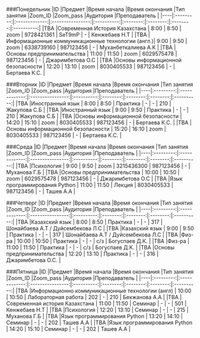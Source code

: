 ###Понедельник
|ID  |Предмет    |Время начала   |Время окончания   |Тип занятия |Zoom_ID   |Zoom_pass |Аудитория |Преподаватель    |
|----|:---------:|:-------------:|:----------------:|:----------:|:--------:|:--------:|:--------:|:----------:|
|TBA |Современная История Казахстана                    | 8:00  | 8:50  | zoom | 9728421361 | SeT9mP    | - | Кенжебаев Н.Т |
|TBA |Информационные коммуникационные технологии (англ.)| 9:00  | 9:50  | zoom | 6338739160 | 987123456 | - | Муханбеткалиева А.К |
|TBA |Основы предпринимательства                        | 11:00 | 11:50 | zoom | 6029575478 | 987123456 | - | Джаримбетова О.С |
|TBA |Основы информационной безопасности                | 12:20 | 13:10 | zoom | 8030405533 | 987123456 | - | Бертаева К.С.  |

###Вторник
|ID  |Предмет    |Время начала   |Время окончания   |Тип занятия |Zoom_ID   |Zoom_pass |Аудитория |Преподаватель    |
|----|:---------:|:-------------:|:----------------:|:----------:|:--------:|:--------:|:--------:|:----------:|
|TBA |Иностранный язык                    | 8:00  | 8:50  | Практика | - | -    | 210 | Жакупова С.Б |
|TBA |Иностранный язык                    | 9:00  | 9:50  | Практика | - | -    | 210 | Жакупова С.Б |
|TBA |Основы информационной безопасности  | 14:20 | 15:10 | zoom     | 8030405533 | 987123456    | - | Бертаева К.С.  |
|TBA |Основы информационной безопасности  | 15:20 | 16:10 | zoom     | 8030405533 | 987123456    | - | Бертаева К.С.  |

###Среда
|ID  |Предмет    |Время начала   |Время окончания   |Тип занятия |Zoom_ID   |Zoom_pass |Аудитория |Преподаватель    |
|----|:---------:|:-------------:|:----------------:|:----------:|:--------:|:--------:|:--------:|:----------:|
|TBA |Психология                    | 9:00   | 9:50   | zoom   | 3215436300 | 987123456 | - | Муханова Г.Б |
|TBA |Основы предпринимательства    | 10:00  | 10:50  | zoom   | 6029575478 | 987123456 | - | Джаримбетова О.С |
|TBA |Язык программирования Python  | 11:00  | 11:50  | Лекция | 8030405533 | 987123456 | - | Ташев А.А  |

###Четверг
|ID  |Предмет    |Время начала   |Время окончания   |Тип занятия |Zoom_ID   |Zoom_pass |Аудитория |Преподаватель    |
|----|:---------:|:-------------:|:----------------:|:----------:|:--------:|:--------:|:--------:|:----------:|
|TBA |Казахский язык              | 8:00  | 8:50  | Практика | - | - | 317 | Шонайбаева А.Т / Дуйсембекова Л.С |
|TBA |Казахский язык              | 9:00  | 9:50  | Практика | - | - | 317 | Шонайбаева А.Т / Дуйсембекова Л.С |
|TBA |Физ-ра                      | 10:00 | 10:50 | Практика | - | - | с/з | Богуспаев Д.К. |
|TBA |Физ-ра                      | 11:00 | 11:50 | Практика | - | - | с/з | Богуспаев Д.К. |
|TBA |Основы предпринимательства  | 12:20 | 13:10 | Практика | - | - | 316 | Джаримбетова О.С. |

###Пятница
|ID  |Предмет    |Время начала   |Время окончания   |Тип занятия |Zoom_ID   |Zoom_pass |Аудитория |Преподаватель    |
|----|:---------:|:-------------:|:----------------:|:----------:|:--------:|:--------:|:--------:|:----------:|
|TBA |Информационно коммуникационные технологии (англ) | 10:00 | 10:50 | Лабораторная работа | 202 | -    | 210 | Бекжанова А.А |
|TBA |Современная история Казахстана                   | 11:00 | 11:50 | Семинар | - | -    | 501 | Кенжебаев Н.Т |
|TBA |Психология                                       | 12:20 | 13:10 | Семинар | - | -    | 215 | Муханова Г.Б  |
|TBA |Язык программирования Python                     | 13:20 | 14:10 | Семинар | - | -    | 202 | Ташев А.А |
|TBA |Язык программирования Python                     | 14:20 | 15:10 | Семинар | - | -    | 202 | Ташев А.А |
